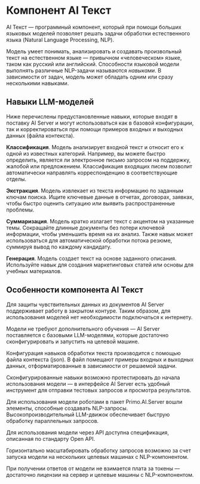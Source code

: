 # Компонент AI Текст

AI Текст — программный компонент, который при помощи больших языковых моделей позволяет решать задачи обработки естественного языка (Natural Language Processing, NLP). 

Модель умеет понимать, анализировать и создавать произвольный текст на естественном языке — привычном «человеческом» языке, таком как русский или английский. Способности языковой модели выполнять различные NLP-задачи называются *навыками*. В зависимости от задач, модель может обладать одним или сразу несколькими навыками.


## Навыки LLM-моделей

Ниже перечислены предустановленные навыки, которые входят в поставку AI Server и могут использоваться как в базовой конфигурации, так и корректироваться при помощи примеров входных и выходных данных (файла контекста). 

**Классификация**. Модель анализирует входной текст и относит его к одной из известных категорий. Например, вы можете быстро определить, является ли электронное письмо запросом на поддержку, жалобой или предложением. Классификация входящих писем позволит автоматически направлять корреспонденцию в соответствующие отделы.

**Экстракция**. Модель извлекает из текста информацию по заданным ключам поиска. Ищите ключевые данные в отчетах, договорах, заявках, чтобы быстро оценить ситуацию или выявить распространенные проблемы.

**Суммаризация**. Модель кратко излагает текст с акцентом на указанные темы. Сокращайте длинные документы без потери ключевой информации, чтобы уменьшить время на их анализ. Также навык может использоваться для автоматической обработки потока резюме, суммируя вывод по каждому кандидату.

**Генерация**. Модель создает текст на основе заданного описания. Используйте навык для создания маркетинговых статей или основы для учебных материалов.


## Особенности компонента AI Текст

Для защиты чувствительных данных из документов AI Server поддерживает работу в закрытом контуре. Таким образом, для использования моделей нет необходимости подключаться к интернету.

Модели не требуют дополнительного обучения — AI Server поставляется с базовыми LLM-моделями, которые достаточно сконфигурировать и запустить на целевой машине.

Конфигурация навыков обработки текста производится с помощью файла контекста (json). В файл помещают примеры входных и выходных данных, отформатированные в зависимости от решаемой задачи. 

Сконфигурированные навыки возможно протестировать до начала использования модели — в интерфейсе AI Server есть удобный инструмент для отправки тестовых запросов и просмотра результатов.

Для использования модели роботами в пакет Primo.AI.Server вошли элементы, способные создавать NLP-запросы. Высокопроизводительный LLM-движок обеспечивает быструю обработку параллельных запросов.

Для использования модели через API доступна спецификация, описанная по стандарту Open API.

Горизонтально масштабировать обработку запросов возможно за счет запуска модели на нескольких целевых машинах с NLP-компонентом.

При получении ответов от модели не взимается плата за токены — достаточно лицензии на сервер и целевые машины с NLP-компонентом. 







